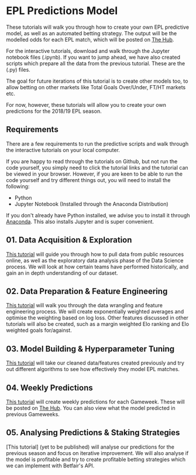 
# EPL Predictions Model
These tutorials will walk you through how to create your own EPL predictive model, as well as an automated betting strategy. The output will be the modelled odds for each EPL match, which will be posted on [The Hub](https://www.betfair.com.au/hub/tools/models/epl-predictions-model/).

For the interactive tutorials, download and walk through the Jupyter notebook files (.ipynb). If you want to jump ahead, we have also created scripts which prepare all the data from the previous tutorial. These are the (.py) files.

The goal for future iterations of this tutorial is to create other models too, to allow betting on other markets like Total Goals Over/Under, FT/HT markets etc.

For now, however, these tutorials will allow you to create your own predictions for the 2018/19 EPL season.

## Requirements
There are a few requirements to run the predictive scripts and walk through the interactive tutorials on your local computer. 

If you are happy to read through the tutorials on Github, but not run the code yourself, you simply need to click the tutorial links and the tutorial can be viewed in your browser. However, if you are keen to be able to run the code yourself and try different things out, you will need to install the following:
* Python 
* Jupyter Notebook (Installed through the Anaconda Distribution)

If you don't already have Python installed, we advise you to install it through [Anaconda](https://www.anaconda.com/download/). This also installs Jupyter and is super convenient.

## 01. Data Acquisition & Exploration
[This tutorial](https://github.com/betfair-datascientists/Predictive-Models/blob/master/EPL-Predictions-Model/01.%20Data%20Acquisition%20%26%20Exploration.ipynb) will guide you through how to pull data from public resources online, as well as the exploratory data analysis phase of the Data Science process. We will look at how certain teams have performed historically, and gain an in depth understanding of our dataset.

## 02. Data Preparation & Feature Engineering
[This tutorial](https://github.com/betfair-datascientists/Predictive-Models/blob/master/EPL-Predictions-Model/02.%20Data%20Preparation%20%26%20Feature%20Engineering%20Tutorial.ipynb) will walk you through the data wrangling and feature engineering process. We will create exponentially weighted averages and optimise the weighting based on log loss. Other features discussed in other tutorials will also be created, such as a margin weighted Elo ranking and Elo weighted goals for/against.

## 03. Model Building & Hyperparameter Tuning
[This tutorial](https://github.com/betfair-datascientists/Predictive-Models/blob/master/EPL-Predictions-Model/03.%20Model%20Building%20%26%20Hyperparameter%20Tuning.ipynb) will take our cleaned data/features created previously and try out different algorithms to see how effectively they model EPL matches.

## 04. Weekly Predictions
[This tutorial](https://github.com/betfair-datascientists/Predictive-Models/blob/master/EPL-Predictions-Model/04.%20Weekly%20Predictions.ipynb) will create weekly predictions for each Gameweek. These will be posted on [The Hub](https://www.betfair.com.au/hub/tools/models/epl-predictions-model/). You can also view what the model predicted in previous Gameweeks.

## 05. Analysing Predictions & Staking Strategies
[This tutorial] (yet to be published) will analyse our predictions for the previous season and focus on iterative improvement. We will also analyse if the model is profitable and try to create profitable betting strategies which we can implement with Betfair's API.
